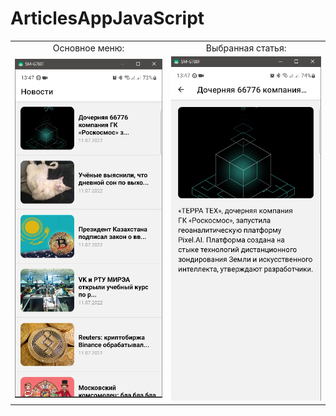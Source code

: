 # ArticlesAppJavaScript

<table class="iksweb">
	<tbody>
		<tr>
			<td align="center">Основное меню:</td>
			<td align="center">Выбранная статья:</td>
		</tr>
		<tr>
			<td>
				<img src="https://github.com/SokolovAndr/ArticlesAppJavaScript/blob/master/MainMenu.PNG"/>
			</td>
			<td>
				<img src="https://github.com/SokolovAndr/ArticlesAppJavaScript/blob/master/Article.PNG"/>
			</td>
		</tr>
	</tbody>
</table>
